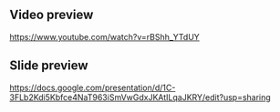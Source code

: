 ## Video preview
https://www.youtube.com/watch?v=rBShh_YTdUY
## Slide preview
https://docs.google.com/presentation/d/1C-3FLb2Kdi5Kbfce4NaT963iSmVwGdxJKAtILqaJKRY/edit?usp=sharing
